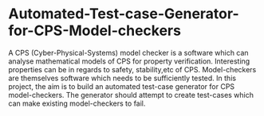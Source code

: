 # Automated-Test-case-Generator-for-CPS-Model-checkers
A CPS (Cyber-Physical-Systems) model checker is a software which can analyse mathematical models of CPS for property verification. Interesting properties can be in regards to safety, stability,etc of CPS. Model-checkers are themselves software which needs to be sufficiently tested. In this project, the aim is to build an automated test-case generator for CPS model-checkers. The generator should attempt to create test-cases which can make existing model-checkers to fail.
